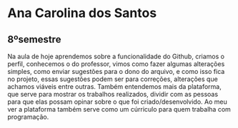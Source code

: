 # Ana Carolina dos Santos
## 8ºsemestre
Na aula de hoje aprendemos sobre a funcionalidade do Github, criamos o perfil, conhecemos o do professor, vimos como fazer algumas alterações simples, como enviar sugestões para o dono do arquivo, e como isso fica no projeto, essas sugestões podem ser para correções, alterações que achamos viáveis entre outras.
Também entendemos mais da plataforma, que serve para mostrar os trabalhos realizados, dividir com as pessoas para que elas possam opinar sobre o que foi criado/desenvolvido.
Ao meu ver a plataforma também serve como um cúrriculo para quem trabalha com programação.
